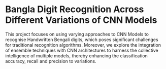 # Bangla Digit Recognition Across Different Variations of CNN Models

This project focuses on using varying approaches to CNN Models to
recognise Handwritten Bengali digits, which poses significant
challenges for traditional recognition algorithms. Moreover, we
explore the integration of ensemble techniques with CNN
architectures to harness the collective intelligence of multiple models,
thereby enhancing the classification accuracy, recall and precision to
variations.
